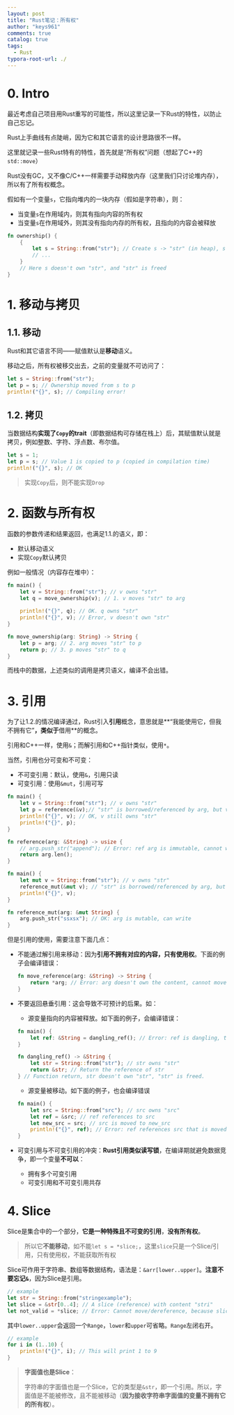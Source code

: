 ```yaml
---
layout: post
title: "Rust笔记：所有权"
author: "keys961"
comments: true
catalog: true
tags:
  - Rust
typora-root-url: ./
---
```


# 0. Intro

最近考虑自己项目用Rust重写的可能性，所以这里记录一下Rust的特性，以防止自己忘记。

Rust上手曲线有点陡峭，因为它和其它语言的设计思路很不一样。

这里就记录一些Rust特有的特性，首先就是“所有权”问题（想起了C++的`std::move`）

Rust没有GC，又不像C/C++一样需要手动释放内存（这里我们只讨论堆内存），所以有了所有权概念。

假如有一个变量`s`，它指向堆内的一块内存（假如是字符串），则：

- 当变量`s`在作用域内，则其有指向内容的所有权
- 当变量`s`在作用域外，则其没有指向内存的所有权，且指向的内容会被释放

```rust
fn ownership() {
    {
    	let s = String::from("str"); // Create s -> "str" (in heap), s owns "str"
        // ...
    }
    // Here s doesn't own "str", and "str" is freed
}
```

# 1. 移动与拷贝

## 1.1. 移动

Rust和其它语言不同——赋值默认是**移动**语义。

移动之后，所有权被移交出去，之前的变量就不可访问了：

```rust
let s = String::from("str");
let p = s; // Ownership moved from s to p
println!("{}", s); // Compiling error!
```

## 1.2. 拷贝

当数据结构**实现了`Copy`的trait**（即数据结构可存储在栈上）后，其赋值默认就是拷贝，例如整数、字符、浮点数、布尔值。

```rust
let s = 1;
let p = s; // Value 1 is copied to p (copied in compilation time)
println!("{}", s); // OK
```

> 实现`Copy`后，则不能实现`Drop`

# 2. 函数与所有权

函数的参数传递和结果返回，也满足1.1.的语义，即：

- 默认移动语义
- 实现`Copy`默认拷贝

例如一般情况（内容存在堆中）：

```rust
fn main() {
    let v = String::from("str"); // v owns "str"
    let q = move_ownership(v); // 1. v moves "str" to arg
    
    println!("{}", q); // OK. q owns "str"
    println!("{}", v); // Error, v doesn't own "str"
}

fn move_ownership(arg: String) -> String {
    let p = arg; // 2. arg moves "str" to p
    return p; // 3. p moves "str" to q
}
```

而栈中的数据，上述类似的调用是拷贝语义，编译不会出错。

# 3. 引用

为了让1.2.的情况编译通过，Rust引入**引用**概念，意思就是**“我能使用它，但我不拥有它”**，类似于**借用**的概念。

引用和C++一样，使用`&`；而解引用和C++指针类似，使用`*`。

当然，引用也分可变和不可变：

- 不可变引用：默认，使用`&`，引用只读
- 可变引用：使用`&mut`，引用可写

```rust
fn main() {
    let v = String::from("str"); // v owns "str"
    let p = reference(&v);// "str" is borrowed/referenced by arg, but v still owns it
    println!("{}", v); // OK, v still owns "str"
    println!("{}", p); 
}

fn reference(arg: &String) -> usize {
    // arg.push_str("append"); // Error: ref arg is immutable, cannot write
    return arg.len();
}
```

```rust
fn main() {
    let mut v = String::from("str"); // v owns "str"
    reference_mut(&mut v); // "str" is borrowed/referenced by arg, but v still owns it
    println!("{}", v);
}

fn reference_mut(arg: &mut String) {
    arg.push_str("ssxsx"); // OK: arg is mutable, can write
}
```

但是引用的使用，需要注意下面几点：

- 不能通过解引用来移动：因为**引用不拥有对应的内容，只有使用权**。下面的例子会编译错误：

  ```rust
  fn move_reference(arg: &String) -> String {
      return *arg; // Error: arg doesn't own the content, cannot move.
  }
  ```

- 不要返回悬垂引用：这会导致不可预计的后果。如：

  - 源变量指向的内容被释放。如下面的例子，会编译错误：

  ```rust
  fn main() {
      let ref: &String = dangling_ref(); // Error: ref is dangling, the content "str" is freed
  }
  
  fn dangling_ref() -> &String {
      let str = String::from("str"); // str owns "str"
      return &str; // Return the reference of str
  } // Function return, str doesn't own "str", "str" is freed.
  ```

  - 源变量被移动。如下面的例子，也会编译错误

  ```rust
  fn main() {
      let src = String::from("src"); // src owns "src"
      let ref = &src; // ref references to src
      let new_src = src; // src is moved to new_src
      println!("{}", ref); // Error: ref references src that is moved
  }
  ```

- 可变引用与不可变引用的冲突：**Rust引用类似读写锁**，在编译期就避免数据竞争，即一个变量**不可以**：

  - 拥有多个可变引用
  - 可变引用和不可变引用共存

# 4. Slice

Slice是集合中的一个部分，**它是一种特殊且不可变的引用**，**没有所有权**。

> 所以它**不能移动**，如不能`let s = *slice;`，这里`slice`只是一个Slice/引用，只有使用权，不能获取所有权

Slice可作用于字符串、数组等数据结构，语法是：`&arr[lower..upper]`。**注意不要忘记`&`**，因为Slice是引用。

```rust
// example
let str = String::from("stringexample");
let slice = &str[0..4]; // A slice (reference) with content "stri"
let not_valid = *slice; // Error: Cannot move/dereference, because slice doesn't have ownerships
```

其中`lower..upper`会返回一个`Range`，`lower`和`upper`可省略。`Range`左闭右开。

```rust
// example
for i in (1..10) {
    println!("{}", i); // This will print 1 to 9
}
```

> **字面值也是Slice**：
>
> 字符串的字面值也是一个Slice，它的类型是`&str`，即一个引用。所以，字面值是不能被修改，且不能被移动（**因为接收字符串字面值的变量不拥有它的所有权**）。

